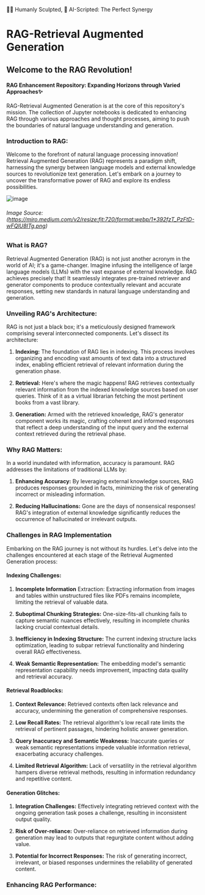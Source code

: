 👨‍💻 Humanly Sculpted, 🤖 AI-Scripted: The Perfect Synergy
### 

# RAG-Retrieval Augmented Generation
## Welcome to the RAG Revolution!


#### RAG Enhancement Repository: Expanding Horizons through Varied Approaches✨
RAG-Retrieval Augmented Generation is at the core of this repository's mission. The collection of Jupyter notebooks is dedicated to enhancing RAG through various approaches and thought processes, aiming to push the boundaries of natural language understanding and generation. 

### Introduction to RAG:

Welcome to the forefront of natural language processing innovation! Retrieval Augmented Generation (RAG) represents a paradigm shift, harnessing the synergy between language models and external knowledge sources to revolutionize text generation. Let's embark on a journey to uncover the transformative power of RAG and explore its endless possibilities.


![image](https://github.com/user-attachments/assets/b8c08eff-888c-458f-a6de-8983d52696d5)

###### Image Source: (https://miro.medium.com/v2/resize:fit:720/format:webp/1*392fzT_PzFtD-wFQlU8ITg.png)

### What is RAG?

Retrieval Augmented Generation (RAG) is not just another acronym in the world of AI; it's a game-changer. Imagine infusing the intelligence of large language models (LLMs) with the vast expanse of external knowledge. RAG achieves precisely that! It seamlessly integrates pre-trained retriever and generator components to produce contextually relevant and accurate responses, setting new standards in natural language understanding and generation.

### Unveiling RAG's Architecture:

RAG is not just a black box; it's a meticulously designed framework comprising several interconnected components. Let's dissect its architecture:

1. **Indexing:** The foundation of RAG lies in indexing. This process involves organizing and encoding vast amounts of text data into a structured index, enabling efficient retrieval of relevant information during the generation phase.


2. **Retrieval:** Here's where the magic happens! RAG retrieves contextually relevant information from the indexed knowledge sources based on user queries. Think of it as a virtual librarian fetching the most pertinent books from a vast library.


3. **Generation:** Armed with the retrieved knowledge, RAG's generator component works its magic, crafting coherent and informed responses that reflect a deep understanding of the input query and the external context retrieved during the retrieval phase.


### Why RAG Matters:
In a world inundated with information, accuracy is paramount. RAG addresses the limitations of traditional LLMs by:

1. **Enhancing Accuracy:** By leveraging external knowledge sources, RAG produces responses grounded in facts, minimizing the risk of generating incorrect or misleading information.

2. **Reducing Hallucinations:** Gone are the days of nonsensical responses! RAG's integration of external knowledge significantly reduces the occurrence of hallucinated or irrelevant outputs.


### Challenges in RAG Implementation

Embarking on the RAG journey is not without its hurdles. Let's delve into the challenges encountered at each stage of the Retrieval Augmented Generation process:

#### Indexing Challenges:

1. **Incomplete Information** Extraction: Extracting information from images and tables within unstructured files like PDFs remains incomplete, limiting the retrieval of valuable data.

2. **Suboptimal Chunking Strategies:** One-size-fits-all chunking fails to capture semantic nuances effectively, resulting in incomplete chunks lacking crucial contextual details.

3. **Inefficiency in Indexing Structure:** The current indexing structure lacks optimization, leading to subpar retrieval functionality and hindering overall RAG effectiveness.

4. **Weak Semantic Representation:** The embedding model's semantic representation capability needs improvement, impacting data quality and retrieval accuracy.

#### Retrieval Roadblocks:

1. **Context Relevance:** Retrieved contexts often lack relevance and accuracy, undermining the generation of comprehensive responses.

2. **Low Recall Rates:** The retrieval algorithm's low recall rate limits the retrieval of pertinent passages, hindering holistic answer generation.

3. **Query Inaccuracy and Semantic Weakness:** Inaccurate queries or weak semantic representations impede valuable information retrieval, exacerbating accuracy challenges.

4. **Limited Retrieval Algorithm:** Lack of versatility in the retrieval algorithm hampers diverse retrieval methods, resulting in information redundancy and repetitive content.


#### Generation Glitches:

1. **Integration Challenges:** Effectively integrating retrieved context with the ongoing generation task poses a challenge, resulting in inconsistent output quality.

2. **Risk of Over-reliance:** Over-reliance on retrieved information during generation may lead to outputs that regurgitate content without adding value.

3. **Potential for Incorrect Responses:** The risk of generating incorrect, irrelevant, or biased responses undermines the reliability of generated content.


### Enhancing RAG Performance: 
